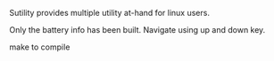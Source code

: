 Sutility provides multiple utility at-hand for linux users.

Only the battery info has been built.
Navigate using up and down key.

make to compile
